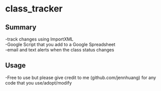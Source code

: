 class_tracker
=============
Summary
---
-track changes using ImportXML  
-Google Script that you add to a Google Spreadsheet  
-email and text alerts when the class status changes


Usage
-----------
-Free to use but please give credit to me (github.com/jennhuang) for any code that you use/adopt/modify
